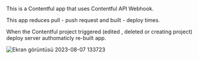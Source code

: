 This is a Contentful app that uses Contentful API Webhook.

This app reduces pull - push request and built - deploy times.

When the Contentful project triggered (edited , deleted or creating project) deploy server authomaticly re-built app.


![Ekran görüntüsü 2023-08-07 133723](https://github.com/yigitbaris/temp-contentful-app/assets/72226361/238c0857-5324-4693-b5be-357db95f1e1a)
